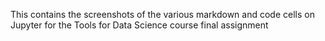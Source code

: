 This contains the screenshots of the various markdown and code cells on Jupyter for the Tools for Data Science course final assignment
